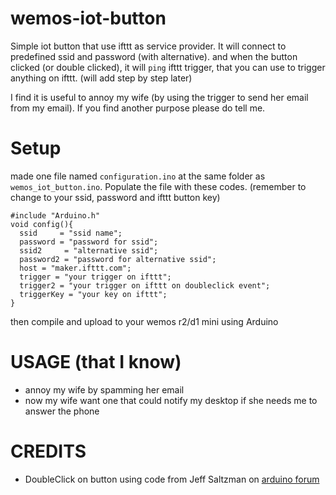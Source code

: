 # wemos-iot-button

Simple iot button that use ifttt as service provider. It will connect to predefined ssid and password (with alternative). and when the button clicked (or double clicked), it will `ping` ifttt trigger, that you can use to trigger anything on ifttt. (will add step by step later)

I find it is useful to annoy my wife (by using the trigger to send her email from my email). If you find another purpose please do tell me.



Setup
=======
made one file named `configuration.ino` at the same folder as `wemos_iot_button.ino`. Populate the file with these codes. (remember to change to your ssid, password and ifttt button key) 

```processing
#include "Arduino.h"
void config(){
  ssid     = "ssid name";
  password = "password for ssid";
  ssid2     = "alternative ssid";
  password2 = "password for alternative ssid";
  host = "maker.ifttt.com";
  trigger = "your trigger on ifttt";
  trigger2 = "your trigger on ifttt on doubleclick event";
  triggerKey = "your key on ifttt";
}
```

then compile and upload to your wemos r2/d1 mini using Arduino

USAGE (that I know)
=========
- annoy my wife by spamming her email
- now my wife want one that could notify my desktop if she needs me to answer the phone


CREDITS
==========
- DoubleClick on button using code from Jeff Saltzman on [arduino forum](http://forum.arduino.cc/index.php?topic=14479.0)

